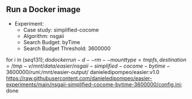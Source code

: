 
## Run a Docker image

 - Experiment: 
   - Case study: simplified-cocome
   - Algorithm: nsgaii
   - Search Budget: byTime
   - Search Budget Threshold: 3600000

for i in $(seq 1 31); do docker run -d --rm --mount type=tmpfs,destination=/tmp -v /mnt/data/easier/nsgaii-simplified-cocome-bytime-3600000/run$i:/mnt/easier-output/ danieledipompeo/easier:v1.0 https://raw.githubusercontent.com/danieledipompeo/easier-experiments/main/nsgaii-simplified-cocome-bytime-3600000/config.ini; done

